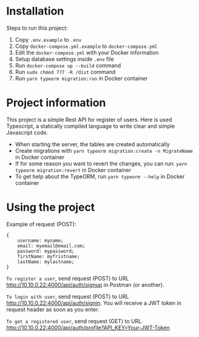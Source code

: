# Installation

Steps to run this project:

1. Copy `.env.example` to `.env` 
2. Copy `docker-compose.yml.example` to `docker-compose.yml`
3. Edit the `docker-compose.yml` with your Docker information
4. Setup database settings inside `.env` file
4. Run `docker-compose up --build` command
5. Run `sudo chmod 777 -R /dist` command
6. Run `yarn typeorm migration:run` in Docker container

# Project information

This project is a simple Rest API for register of users. Here is used Typescript, a statically compiled language to write clear and simple Javascript code.

- When starting the server, the tables are created automatically 
- Create migrations with `yarn typeorm migration:create -n MigrateName` in Docker container
- If for some reason you want to revert the changes, you can run: `yarn typeorm migration:revert` in Docker container
- To get help about the TypeORM, run `yarn typeorm --help` in Docker container

# Using the project

Example of request (POST): 

    {
        username: myname;
        email: myemail@email.com;
        password: mypassword;
        firstName: myfristname;
        lastName: mylastname;
    }

`To register a user`, send request (POST) to URL http://10.10.0.22:4000/api/auth/signup in Postman (or another).

`To login with user`, send request (POST) to URL http://10.10.0.22:4000/api/auth/signin. You will receive a JWT token in request header as soon as you enter.

`To get a registered user`, send request (GET) to URL http://10.10.0.22:4000/api/auth/profile?API_KEY=Your-JWT-Token

